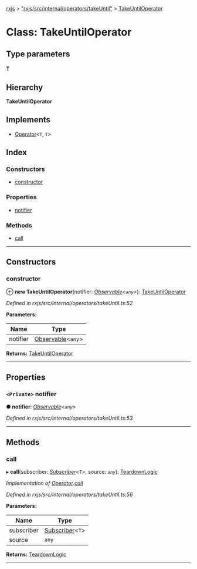 [rxjs](../README.md) > ["rxjs/src/internal/operators/takeUntil"](../modules/_rxjs_src_internal_operators_takeuntil_.md) > [TakeUntilOperator](../classes/_rxjs_src_internal_operators_takeuntil_.takeuntiloperator.md)

# Class: TakeUntilOperator

## Type parameters
#### T 
## Hierarchy

**TakeUntilOperator**

## Implements

* [Operator](../interfaces/_rxjs_src_internal_operator_.operator.md)<`T`, `T`>

## Index

### Constructors

* [constructor](_rxjs_src_internal_operators_takeuntil_.takeuntiloperator.md#constructor)

### Properties

* [notifier](_rxjs_src_internal_operators_takeuntil_.takeuntiloperator.md#notifier)

### Methods

* [call](_rxjs_src_internal_operators_takeuntil_.takeuntiloperator.md#call)

---

## Constructors

<a id="constructor"></a>

###  constructor

⊕ **new TakeUntilOperator**(notifier: *[Observable](_rxjs_src_internal_observable_.observable.md)<`any`>*): [TakeUntilOperator](_rxjs_src_internal_operators_takeuntil_.takeuntiloperator.md)

*Defined in rxjs/src/internal/operators/takeUntil.ts:52*

**Parameters:**

| Name | Type |
| ------ | ------ |
| notifier | [Observable](_rxjs_src_internal_observable_.observable.md)<`any`> |

**Returns:** [TakeUntilOperator](_rxjs_src_internal_operators_takeuntil_.takeuntiloperator.md)

___

## Properties

<a id="notifier"></a>

### `<Private>` notifier

**● notifier**: *[Observable](_rxjs_src_internal_observable_.observable.md)<`any`>*

*Defined in rxjs/src/internal/operators/takeUntil.ts:53*

___

## Methods

<a id="call"></a>

###  call

▸ **call**(subscriber: *[Subscriber](_rxjs_src_internal_subscriber_.subscriber.md)<`T`>*, source: *`any`*): [TeardownLogic](../modules/_rxjs_src_internal_types_.md#teardownlogic)

*Implementation of [Operator](../interfaces/_rxjs_src_internal_operator_.operator.md).[call](../interfaces/_rxjs_src_internal_operator_.operator.md#call)*

*Defined in rxjs/src/internal/operators/takeUntil.ts:56*

**Parameters:**

| Name | Type |
| ------ | ------ |
| subscriber | [Subscriber](_rxjs_src_internal_subscriber_.subscriber.md)<`T`> |
| source | `any` |

**Returns:** [TeardownLogic](../modules/_rxjs_src_internal_types_.md#teardownlogic)

___

